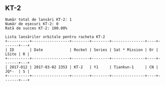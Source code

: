 ## KT-2

    Număr total de lansări KT-2: 1
    Număr de eșecuri KT-2: 0
    Rată de succes KT-2: 100.00%
    
    Lista lansărilor orbitale pentru racheta KT-2
    +----------+-----------------+--------+--------+---------------+----+-------+---+
    | ID       | Date            | Rocket | Series | Sat * Mission | Or | LSite | R |
    +----------+-----------------+--------+--------+---------------+----+-------+---+
    | 2017-012 | 2017-03-02 2353 | KT-2   | Y1     | Tiankun-1     | CN | JQ*-  | S |
    +----------+-----------------+--------+--------+---------------+----+-------+---+
    

